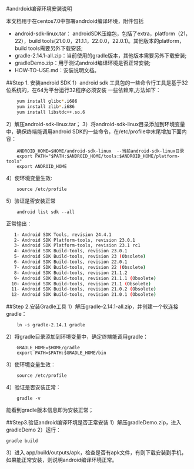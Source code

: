 #andrdoid编译环境安装说明

本文档用于在centos7.0中部署andrdoid编译环境，附件包括
- android-sdk-linux.tar： androidSDK压缩包，包括了extra，platform（21，22），build tools(21.0.0，21.1.1，22.0.0，22.0.1)。其他版本的platform，build tools需要另外下载安装;
- gradle-2.14.1-all.zip：当前使用的gradle版本，其他版本需要另外下载安装; 
- gradleDemo.zip：用于测试android编译环境是否正常安装; 
- HOW-TO-USE.md：安装说明文档。

##Step 1. 安装android SDK
1）android sdk 工具包的一些命令行工具是基于32位系统的，在64为平台运行32程序必须安装 一些依赖库,方法如下：
````sh
	yum install glibc*.i686
    yum install zlib*.i686
    yum install libstdc++.so.6
````
2）解压android-sdk-linux.tar；
3）将android-sdk-linux目录添加到环境变量中，确保终端能调用android SDK的一些命令，在/etc/profile中末尾增加下面内容：
```` shell
	ANDROID_HOME=$HOME/android-sdk-linux  --当前android-sdk-linux目录
    export PATH="$PATH:$ANDROID_HOME/tools:$ANDROID_HOME/platform-tools"
    export ANDROID_HOME
````
4）使环境变量生效:
```` shell
	source /etc/profile
````
5）验证是否安装正常
```` shell
	android list sdk --all 
````
正常输出：
```` sh
   1- Android SDK Tools, revision 24.4.1
   2- Android SDK Platform-tools, revision 23.0.1
   3- Android SDK Platform-tools, revision 23.1 rc1
   4- Android SDK Build-tools, revision 23.0.1
   5- Android SDK Build-tools, revision 23 (Obsolete)
   6- Android SDK Build-tools, revision 22.0.1
   7- Android SDK Build-tools, revision 22 (Obsolete)
   8- Android SDK Build-tools, revision 21.1.2
   9- Android SDK Build-tools, revision 21.1.1 (Obsolete)
  10- Android SDK Build-tools, revision 21.1 (Obsolete)
  11- Android SDK Build-tools, revision 21.0.2 (Obsolete)
  12- Android SDK Build-tools, revision 21.0.1 (Obsolete)
````

##Step 2.安装Gradle工具
1）解压gradle-2.14.1-all.zip，并创建一个软连接gradle：
```` shell
	ln -s gradle-2.14.1 gradle
````

2）将gradle目录添加到环境变量中，确定终端能调用gradle：
````shell
	GRADLE_HOME=$HOME/gradle
    export PATH=$PATH:$GRADLE_HOME/bin
````

3）使环境变量生效：
````shell
	source /etc/profile
````

4）验证是否安装正常：
```` shell
	gradle -v 
````
能看到gradle版本信息即为安装正常；

##Step3.验证android编译环境是否正常安装
1）解压gradleDemo.zip，进入gradleDemo
2）运行：
```` shell
gradle build 
````
3）进入 app/build/outputs/apk，检查是否有apk文件，有则下载安装到手机，如果能正常安装，则说明android编译环境正常。